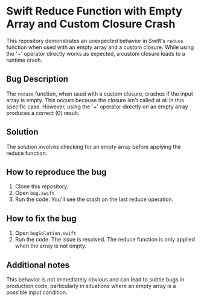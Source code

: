 # Swift Reduce Function with Empty Array and Custom Closure Crash

This repository demonstrates an unexpected behavior in Swift's `reduce` function when used with an empty array and a custom closure. While using the '+' operator directly works as expected, a custom closure leads to a runtime crash.

## Bug Description
The `reduce` function, when used with a custom closure, crashes if the input array is empty. This occurs because the closure isn't called at all in this specific case. However, using the '+' operator directly on an empty array produces a correct (0) result.

## Solution
The solution involves checking for an empty array before applying the reduce function.

## How to reproduce the bug
1. Clone this repository.
2. Open `bug.swift`
3. Run the code. You'll see the crash on the last reduce operation.

## How to fix the bug
1. Open `bugSolution.swift`
2. Run the code. The issue is resolved. The reduce function is only applied when the array is not empty.

## Additional notes
This behavior is not immediately obvious and can lead to subtle bugs in production code, particularly in situations where an empty array is a possible input condition.

